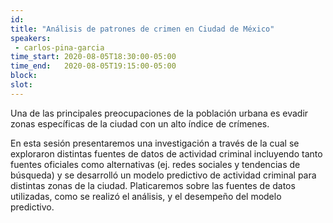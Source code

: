 ```yaml
---
id: 
title: "Análisis de patrones de crimen en Ciudad de México"
speakers:
 - carlos-pina-garcia
time_start: 2020-08-05T18:30:00-05:00
time_end:   2020-08-05T19:15:00-05:00
block: 
slot: 
---
```


Una de las principales preocupaciones de la población urbana es evadir zonas específicas de la ciudad con un alto índice de crímenes.

En esta sesión presentaremos una investigación a través de la cual se exploraron distintas fuentes de datos de actividad criminal incluyendo tanto fuentes oficiales como alternativas (ej. redes sociales y tendencias de búsqueda) y se desarrolló un modelo predictivo de actividad criminal para distintas zonas de la ciudad. Platicaremos sobre las fuentes de datos utilizadas, como se realizó el análisis, y el desempeño del modelo predictivo.